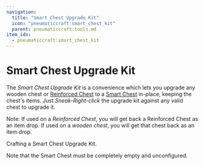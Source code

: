 ```yaml
---
navigation:
  title: "Smart Chest Upgrade Kit"
  icon: "pneumaticcraft:smart_chest_kit"
  parent: pneumaticcraft:tools.md
item_ids:
  - pneumaticcraft:smart_chest_kit
---
```


# Smart Chest Upgrade Kit

The *Smart Chest Upgrade Kit* is a convenience which lets you upgrade any wooden chest or [Reinforced Chest](../reinforced_chest.md) to a [Smart Chest](../smart_chest.md) in-place, keeping the chest's items. Just *Sneak-Right-click* the upgrade kit against any valid chest to upgrade it.



Note: If used on a *Reinforced Chest*, you will get back a Reinforced Chest as an item drop. If used on a *wooden chest*, you will get that chest back as an item drop.

Crafting a Smart Chest Upgrade Kit.

Note that the Smart Chest must be completely empty and unconfigured.

<Recipe id="pneumaticcraft:smart_chest_kit" />


